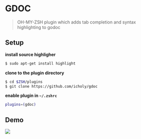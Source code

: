 # GDOC

> OH-MY-ZSH plugin which adds tab completion and syntax highlighting to godoc

## Setup

**install source highligher**

``` sh
$ sudo apt-get install highlight
```

**clone to the plugin directory**

``` sh
$ cd $ZSH/plugins
$ git clone https://github.com/icholy/gdoc
```

**enable plugin in `~/.zshrc`**

``` sh
plugins=(gdoc)
```

## Demo

![](https://raw.github.com/icholy/gdoc/master/demo.gif)
